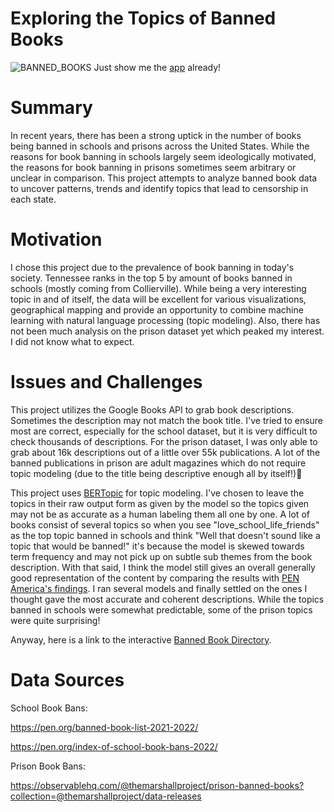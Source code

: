 # Exploring the Topics of Banned Books

![BANNED_BOOKS](https://github.com/RodNSS/banned_book_exploration/assets/92232804/004d293c-aaed-4dc1-99d7-e5a2120a0b12)
Just show me the [app] already!

[app]: https://roderick.shinyapps.io/Banned_Book_Directory/

# Summary
In recent years, there has been a strong uptick in the number of books being banned in schools and prisons across the United States. While the reasons for book banning in schools largely seem ideologically motivated, the reasons for book banning in prisons sometimes seem arbitrary or unclear in comparison. This project attempts to analyze banned book data to uncover patterns, trends and identify topics that lead to censorship in each state. 

# Motivation
I chose this project due to the prevalence of book banning in today's society. Tennessee ranks in the top 5 by amount of books banned in schools (mostly coming from Collierville). While being a very interesting topic in and of itself, the data will be excellent for various visualizations, geographical mapping and provide an opportunity to combine machine learning with natural language processing (topic modeling). Also, there has not been much analysis on the prison dataset yet which peaked my interest. I did not know what to expect.

# Issues and Challenges
This project utilizes the Google Books API to grab book descriptions. Sometimes the description may not match the book title. I've tried to ensure most are correct, especially for the school dataset, but it is very difficult to check thousands of descriptions. For the prison dataset, I was only able to grab about 16k descriptions out of a little over 55k publications. A lot of the banned publications in prison are adult magazines which do not require topic modeling (due to the title being descriptive enough all by itself!)🙈

This project uses [BERTopic] for topic modeling. I've chosen to leave the topics in their raw output form as given by the model so the topics given may not be as accurate as a human labeling them all one by one. A lot of books consist of several topics so when you see "love_school_life_friends" as the top topic banned in schools and think "Well that doesn't sound like a topic that would be banned!" it's  because the model is skewed towards term frequency and may not pick up on subtle sub themes from the book description. With that said, I think the model still gives an overall generally good representation of the content by comparing the results with [PEN America's findings]. I ran several models and finally settled on the ones I thought gave the most accurate and coherent descriptions. While the topics banned in schools were somewhat predictable, some of the prison topics were quite surprising!

Anyway, here is a link to the interactive [Banned Book Directory]. 

[Banned Book Directory]: https://roderick.shinyapps.io/Banned_Book_Directory/

[PEN America's findings]: https://pen.org/report/banned-usa-growing-movement-to-censor-books-in-schools/
[BERTopic]: https://github.com/MaartenGr/BERTopic
# Data Sources
School Book Bans: 

https://pen.org/banned-book-list-2021-2022/

https://pen.org/index-of-school-book-bans-2022/

Prison Book Bans: 

https://observablehq.com/@themarshallproject/prison-banned-books?collection=@themarshallproject/data-releases
